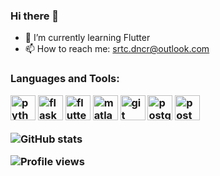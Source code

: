 <!--
**srtcdncr/srtcdncr** is a ✨ _special_ ✨ repository because its `README.md` (this file) appears on your GitHub profile.

Here are some ideas to get you started:

- 🔭 I’m currently working on ...
- 🌱 I’m currently learning ...
- 👯 I’m looking to collaborate on ...
- 🤔 I’m looking for help with ...
- 💬 Ask me about ...
- 📫 How to reach me: ...
- 😄 Pronouns: ...
- ⚡ Fun fact: ...
-->

### Hi there 👋


- 🌱 I’m currently learning Flutter
- 📫 How to reach me: srtc.dncr@outlook.com


<h3 align="left">Languages and Tools:</h>
<p>
    <img src="https://www.vectorlogo.zone/logos/python/python-icon.svg" alt="python" width="40" height="40"/>
    <img src="https://cdn.jsdelivr.net/gh/devicons/devicon/icons/flask/flask-original.svg" alt="flask" width="40" height="40"/>
    <img src="https://cdn.jsdelivr.net/gh/devicons/devicon/icons/flutter/flutter-original.svg" alt="flutter" width="40" height="40" />
    <img src="https://cdn.jsdelivr.net/gh/devicons/devicon/icons/matlab/matlab-original.svg" alt="matlab" width="40" height="40" />
    <img src="https://www.vectorlogo.zone/logos/git-scm/git-scm-icon.svg" alt="git" width="40" height="40"/> 
    <img src="https://cdn.jsdelivr.net/gh/devicons/devicon/icons/postgresql/postgresql-original.svg" alt="postgresql" width="40" height="40"/> 
    <img src="https://www.vectorlogo.zone/logos/getpostman/getpostman-icon.svg" alt="postman" width="40" height="40"/> 
</p>


![GitHub stats](https://github-readme-stats.vercel.app/api?username=srtcdncr&show_icons=true)  


![Profile views](https://komarev.com/ghpvc/?username=srtcdncr)
